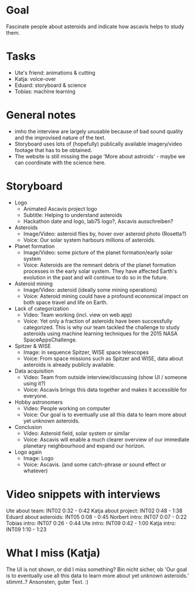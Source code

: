 # Goal

Fascinate people about asteroids and indicate how ascavis helps to study them.


# Tasks

- Ute's friend: animations & cutting
- Katja: voice-over
- Eduard: storyboard & science
- Tobias: machine learning


# General notes

- imho the interview are largely unusable because of bad sound quality and the
  improvised nature of the text.
- Storyboard uses lots of (hopefully) publically available imagery/video
  footage that has to be obtained.
- The website is still missing the page 'More about astroids' - maybe we can coordinate with the science here.


# Storyboard

- Logo
    - Animated Ascavis project logo
    - Subtitle: Helping to understand asteroids
	- Hackathon date and logo, lab75 logo?, Ascavis ausschreiben?
- Asteroids
    - Image/Video: asteroid flies by, hover over asteroid photo (Rosetta?)
    - Voice: Our solar system harbours millions of asteroids.
- Planet formation
    - Image/Video: some picture of the planet formation/early solar system
    - Voice: Asteroids are the remnant debris of the planet formation processes
      in the early solar system. They have affected Earth's evolution in the
      past and will continue to do so in the future.
- Asteroid mining
    - Image/Video: asteroid (ideally some mining operations)
    - Voice: Asteroid mining could have a profound economical impact on both
      space travel and life on Earth.
- Lack of categorization
    - Video: Team working (incl. view on web app)
    - Voice: Yet only a fraction of asteroids have been successfully
      categorized. This is why our team tackled the challenge to study
      asteroids using machine learning techniques for the 2015 NASA
      SpaceAppsChallenge.
- Spitzer & WISE
    - Image: in sequence Spitzer, WISE space telescopes
    - Voice: From space missions such as Spitzer and WISE, data about asteroids
      is already publicly available.
- Data acquisition
    - Video: Team from outside interview/discussing (show UI / someone using it?)
    - Voice: Ascavis brings this data together and makes it accessible for
      everyone.
- Hobby astronomers
    - Video: People working on computer
    - Voice: Our goal is to eventually use all this data to learn more about
      yet unknown asteroids.
- Conclusion
    - Video: Asteroid field, solar system or similar
    - Voice: Ascavis will enable a much clearer overview of our immediate
      planetary neighbourhood and expand our horizon.
- Logo again
    - Image: Logo
    - Voice: Ascavis. (and some catch-phrase or sound effect or whatever)


# Video snippets with interviews

Ute about team: INT02 0:32 - 0:42
Katja about project: INT02 0:48 - 1:38
Eduard about asteroids: INT05 0:08 - 0:45
Norbert intro: INT07 0:07 - 0:22
Tobias intro: INT07 0:26 - 0:44
Ute intro: INT09 0:42 - 1:00
Katja intro: INT09 1:10 - 1:23

# What I miss (Katja)
The UI is not shown, or did I miss something?
Bin nicht sicher, ob 
'Our goal is to eventually use all this data to learn more about yet unknown asteroids.' 
stimmt..?
Ansonsten, guter Text. :)
